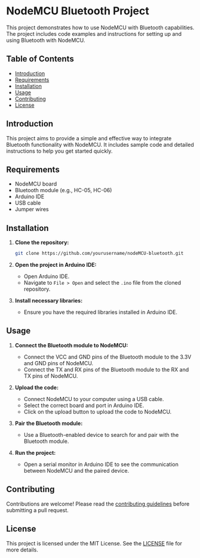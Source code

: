 # NodeMCU Bluetooth Project

This project demonstrates how to use NodeMCU with Bluetooth capabilities. The project includes code examples and instructions for setting up and using Bluetooth with NodeMCU.

## Table of Contents

- [Introduction](#introduction)
- [Requirements](#requirements)
- [Installation](#installation)
- [Usage](#usage)
- [Contributing](#contributing)
- [License](#license)

## Introduction

This project aims to provide a simple and effective way to integrate Bluetooth functionality with NodeMCU. It includes sample code and detailed instructions to help you get started quickly.

## Requirements

- NodeMCU board
- Bluetooth module (e.g., HC-05, HC-06)
- Arduino IDE
- USB cable
- Jumper wires

## Installation

1. **Clone the repository:**
    ```sh
    git clone https://github.com/yourusername/nodeMCU-bluetooth.git
    ```
2. **Open the project in Arduino IDE:**
    - Open Arduino IDE.
    - Navigate to `File > Open` and select the `.ino` file from the cloned repository.

3. **Install necessary libraries:**
    - Ensure you have the required libraries installed in Arduino IDE.

## Usage

1. **Connect the Bluetooth module to NodeMCU:**
    - Connect the VCC and GND pins of the Bluetooth module to the 3.3V and GND pins of NodeMCU.
    - Connect the TX and RX pins of the Bluetooth module to the RX and TX pins of NodeMCU.

2. **Upload the code:**
    - Connect NodeMCU to your computer using a USB cable.
    - Select the correct board and port in Arduino IDE.
    - Click on the upload button to upload the code to NodeMCU.

3. **Pair the Bluetooth module:**
    - Use a Bluetooth-enabled device to search for and pair with the Bluetooth module.

4. **Run the project:**
    - Open a serial monitor in Arduino IDE to see the communication between NodeMCU and the paired device.

## Contributing

Contributions are welcome! Please read the [contributing guidelines](CONTRIBUTING.md) before submitting a pull request.

## License

This project is licensed under the MIT License. See the [LICENSE](LICENSE) file for more details.